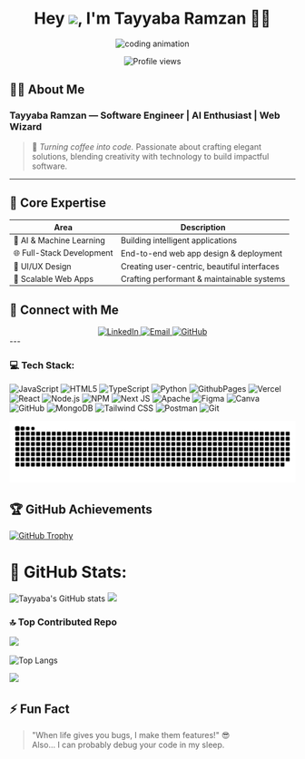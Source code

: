 <h1 align="center">Hey <img src="https://raw.githubusercontent.com/iampavangandhi/iampavangandhi/master/gifs/Hi.gif" height="40px">, I'm Tayyaba Ramzan 👩‍💻</h1>
</div>

<div align="center">
  <img alt="coding animation" width="400"
    src="https://i.pinimg.com/originals/e7/26/c7/e726c74ac081eed50feee1433d12c998.gif" 
  />
  <p align="center">
  <img alt="Profile views" src="https://komarev.com/ghpvc/?username=tayyaba-ramzan&color=lightgrey&style=for-the-badge" />
</p>
</div>

## 👩‍💻 About Me  
### Tayyaba Ramzan — Software Engineer | AI Enthusiast | Web Wizard

> 💬 _Turning coffee into code._ Passionate about crafting elegant solutions, blending creativity with technology to build impactful software.

---

## 🌟 Core Expertise  

| Area               | Description                                |
|--------------------|--------------------------------------------|
| 🤖 AI & Machine Learning  | Building intelligent applications         |
| 🌐 Full-Stack Development | End-to-end web app design & deployment   |
| 🎨 UI/UX Design          | Creating user-centric, beautiful interfaces |
| 🚀 Scalable Web Apps     | Crafting performant & maintainable systems |

## 🤝 Connect with Me

<div align="center">
  <a href="https://www.linkedin.com/in/tayyabaRamzan/" target="_blank" rel="noopener">
    <img alt="LinkedIn" src="https://img.shields.io/badge/LinkedIn-%230077B5.svg?style=for-the-badge&logo=linkedin&logoColor=white" />
  </a>
  <a href="mailto:tayyabaramzan.it@gmail.com" target="_blank" rel="noopener">
    <img alt="Email" src="https://img.shields.io/badge/Gmail-D14836?style=for-the-badge&logo=gmail&logoColor=white" />
  </a>
  <a href="https://github.com/tayyaba-ramzan" target="_blank" rel="noopener">
    <img alt="GitHub" src="https://img.shields.io/badge/GitHub-100000?style=for-the-badge&logo=github&logoColor=white" />
  </a>
</div>
---

 ### 💻 Tech Stack:
![JavaScript](https://img.shields.io/badge/javascript-%23323330.svg?style=for-the-badge&logo=javascript&logoColor=%23F7DF1E) 
![HTML5](https://img.shields.io/badge/html5-%23E34F26.svg?style=for-the-badge&logo=html5&logoColor=white) 
![TypeScript](https://img.shields.io/badge/typescript-%23007ACC.svg?style=for-the-badge&logo=typescript&logoColor=white) 
![Python](https://img.shields.io/badge/python-3670A0?style=for-the-badge&logo=python&logoColor=ffdd54) 
![GithubPages](https://img.shields.io/badge/github%20pages-121013?style=for-the-badge&logo=github&logoColor=white) 
![Vercel](https://img.shields.io/badge/vercel-%23000000.svg?style=for-the-badge&logo=vercel&logoColor=white) 
![React](https://img.shields.io/badge/react-%2320232a.svg?style=for-the-badge&logo=react&logoColor=%2361DAFB) 
<img alt="Node.js" src="https://img.shields.io/badge/Node.js-339933?style=for-the-badge&logo=nodedotjs&logoColor=white" />
![NPM](https://img.shields.io/badge/NPM-%23CB3837.svg?style=for-the-badge&logo=npm&logoColor=white) 
![Next JS](https://img.shields.io/badge/Next-black?style=for-the-badge&logo=next.js&logoColor=white) 
![Apache](https://img.shields.io/badge/apache-%23D42029.svg?style=for-the-badge&logo=apache&logoColor=white) 
![Figma](https://img.shields.io/badge/figma-%23F24E1E.svg?style=for-the-badge&logo=figma&logoColor=white) 
![Canva](https://img.shields.io/badge/Canva-%2300C4CC.svg?style=for-the-badge&logo=Canva&logoColor=white) 
![GitHub](https://img.shields.io/badge/github-%23121011.svg?style=for-the-badge&logo=github&logoColor=white) 
<img alt="MongoDB" src="https://img.shields.io/badge/MongoDB-47A248?style=for-the-badge&logo=mongodb&logoColor=white" />
<img alt="Tailwind CSS" src="https://img.shields.io/badge/Tailwind_CSS-06B6D4?style=for-the-badge&logo=tailwind-css&logoColor=white" />
<img alt="Postman" src="https://img.shields.io/badge/Postman-FF6C37?style=for-the-badge&logo=postman&logoColor=white" />
<img alt="Git" src="https://img.shields.io/badge/Git-F05032?style=for-the-badge&logo=git&logoColor=white" />

![snake gif](https://github.com/Tayyaba-Ramzan/Tayyaba-Ramzan/blob/output/github-snake-dark.svg)

## 🏆 GitHub Achievements

[![GitHub Trophy](https://github-profile-trophy.vercel.app/?username=tayyaba-ramzan&theme=radical&no-bg=true&margin-w=10&margin-h=10&column=7)](https://github.com/ryo-ma/github-profile-trophy)

# 🚀 GitHub Stats:
![Tayyaba's GitHub stats](https://github-readme-stats.vercel.app/api?username=tayyaba-ramzan&show_icons=true&theme=dark)
![](https://github-readme-activity-graph.vercel.app/graph?username=tayyaba-ramzan&bg_color=000000&color=ffffff&line=1100ff&point=ffffff&area=true&hide_border=true)

### 🔝 Top Contributed Repo
![](https://github-contributor-stats.vercel.app/api?username=tayyaba-ramzan&limit=5&theme=dark&combine_all_yearly_contributions=true)

![Top Langs](https://github-readme-stats.vercel.app/api/top-langs/?username=tayyaba-ramzan&theme=dark)

![](https://github-readme-streak-stats.herokuapp.com/?user=tayyaba-ramzan&theme=dark&hide_border=false)<br/>


## ⚡ Fun Fact  

> "When life gives you bugs, I make them features!" 😎  
> Also... I can probably debug your code in my sleep.

